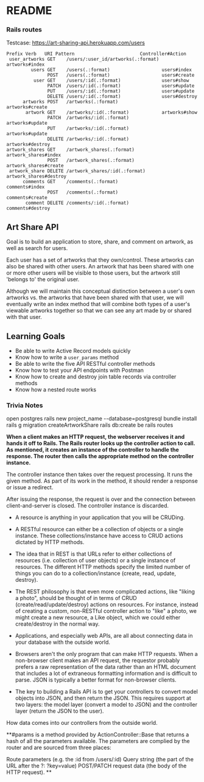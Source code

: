 # README

### Rails routes
Testcase: https://art-sharing-api.herokuapp.com/users

```
Prefix Verb   URI Pattern                        Controller#Action
 user_artworks GET    /users/:user_id/artworks(.:format) artworks#index
         users GET    /users(.:format)                   users#index
               POST   /users(.:format)                   users#create
          user GET    /users/:id(.:format)               users#show
               PATCH  /users/:id(.:format)               users#update
               PUT    /users/:id(.:format)               users#update
               DELETE /users/:id(.:format)               users#destroy
      artworks POST   /artworks(.:format)                artworks#create
       artwork GET    /artworks/:id(.:format)            artworks#show
               PATCH  /artworks/:id(.:format)            artworks#update
               PUT    /artworks/:id(.:format)            artworks#update
               DELETE /artworks/:id(.:format)            artworks#destroy
artwork_shares GET    /artwork_shares(.:format)          artwork_shares#index
               POST   /artwork_shares(.:format)          artwork_shares#create
 artwork_share DELETE /artwork_shares/:id(.:format)      artwork_shares#destroy
      comments GET    /comments(.:format)                comments#index
               POST   /comments(.:format)                comments#create
       comment DELETE /comments/:id(.:format)            comments#destroy
```

## Art Share API

Goal is to build an application to store, share, and comment on artwork, as well as search for users.

Each user has a set of artworks that they own/control. These artworks can also be shared with other users. An artwork that has been shared with one or more other users will be visible to those users, but the artwork still 'belongs to' the original user.

Although we will maintain this conceptual distinction between a user's own artworks vs. the artworks that have been shared with that user, we will eventually write an index method that will combine both types of a user's viewable artworks together so that we can see any art made by or shared with that user.


## Learning Goals

* Be able to write Active Record models quickly
* Know how to write a `user_params` method
* Be able to write the five API RESTful controller methods
* Know how to test your API endpoints with Postman
* Know how to create and destroy join table records via controller
methods
* Know how a nested route works


### Trivia Notes

open postgres
rails new project_name --database=postgresql
bundle install
rails g migration createArtworkShare
rails db:create
be rails routes

**When a client makes an HTTP request, the webserver receives it and hands it off to Rails. The Rails router looks up the controller action to call. As mentioned, it creates an instance of the controller to handle the response. The router then calls the appropriate method on the controller instance.**

The controller instance then takes over the request processing. It runs the given method. As part of its work in the method, it should render a response or issue a redirect.

After issuing the response, the request is over and the connection between client-and-server is closed. The controller instance is discarded.
* A resource is anything in your application that you will be CRUDing.

* A RESTful resource can either be a collection of objects or a single instance. These collections/instance have access to CRUD actions dictated by HTTP methods.

* The idea that in REST is that URLs refer to either collections of resources (i.e. collection of user objects) or a single instance of resources. The different HTTP methods specify the limited number of things you can do to a collection/instance (create, read, update, destroy).

* The REST philosophy is that even more complicated actions, like "liking a photo", should be thought of in terms of CRUD (create/read/update/destroy) actions on resources. For instance, instead of creating a custom, non-RESTful controller action to "like" a photo, we might create a new resource, a Like object, which we could either create/destroy in the normal way.

* Applications, and especially web APIs, are all about connecting data in your database with the outside world.

* Browsers aren't the only program that can make HTTP requests. When a non-browser client makes an API request, the requestor probably prefers a raw representation of the data rather than an HTML document that includes a lot of extraneous formatting information and is difficult to parse. JSON is typically a better format for non-browser clients.

* The key to building a Rails API is to get your controllers to convert model objects into JSON, and then return the JSON. This requires support at two layers: the model layer (convert a model to JSON) and the controller layer (return the JSON to the user).

How data comes into our controllers from the outside world.

**#params is a method provided by ActionController::Base that returns a hash of all the parameters available. The parameters are complied by the router and are sourced from three places:

Route parameters (e.g. the :id from /users/:id)
Query string (the part of the URL after the ?: ?key=value)
POST/PATCH request data (the body of the HTTP request).
**
